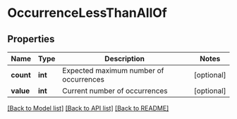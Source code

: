 # OccurrenceLessThanAllOf

## Properties
Name | Type | Description | Notes
------------ | ------------- | ------------- | -------------
**count** | **int** | Expected maximum number of occurrences | [optional] 
**value** | **int** | Current number of occurrences | [optional] 

[[Back to Model list]](../README.md#documentation-for-models) [[Back to API list]](../README.md#documentation-for-api-endpoints) [[Back to README]](../README.md)


